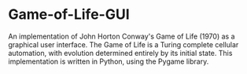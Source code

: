 # Game-of-Life-GUI
An implementation of John Horton Conway's Game of Life (1970) as a graphical user interface. The Game of Life is a Turing complete cellular automation, with evolution determined entirely by its initial state. This implementation is written in Python, using the Pygame library.
